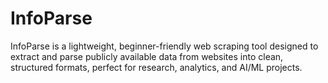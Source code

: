 # InfoParse
InfoParse is a lightweight, beginner-friendly web scraping tool designed to extract and parse publicly available data from websites into clean, structured formats, perfect for research, analytics, and AI/ML projects.
